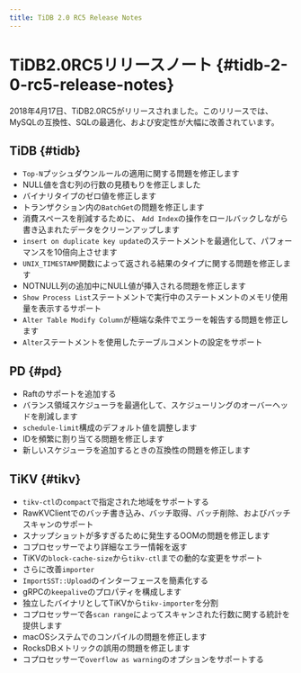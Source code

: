 ```yaml
---
title: TiDB 2.0 RC5 Release Notes
---
```


# TiDB2.0RC5リリースノート {#tidb-2-0-rc5-release-notes}

2018年4月17日、TiDB2.0RC5がリリースされました。このリリースでは、MySQLの互換性、SQLの最適化、および安定性が大幅に改善されています。

## TiDB {#tidb}

-   `Top-N`プッシュダウンルールの適用に関する問題を修正します
-   NULL値を含む列の行数の見積もりを修正しました
-   バイナリタイプのゼロ値を修正します
-   トランザクション内の`BatchGet`の問題を修正します
-   消費スペースを削減するために、 `Add Index`の操作をロールバックしながら書き込まれたデータをクリーンアップします
-   `insert on duplicate key update`のステートメントを最適化して、パフォーマンスを10倍向上させます
-   `UNIX_TIMESTAMP`関数によって返される結果のタイプに関する問題を修正します
-   NOTNULL列の追加中にNULL値が挿入される問題を修正します
-   `Show Process List`ステートメントで実行中のステートメントのメモリ使用量を表示するサポート
-   `Alter Table Modify Column`が極端な条件でエラーを報告する問題を修正します
-   `Alter`ステートメントを使用したテーブルコメントの設定をサポート

## PD {#pd}

-   Raftのサポートを追加する
-   バランス領域スケジューラを最適化して、スケジューリングのオーバーヘッドを削減します
-   `schedule-limit`構成のデフォルト値を調整します
-   IDを頻繁に割り当てる問題を修正します
-   新しいスケジューラを追加するときの互換性の問題を修正します

## TiKV {#tikv}

-   `tikv-ctl`の`compact`で指定された地域をサポートする
-   RawKVClientでのバッチ書き込み、バッチ取得、バッチ削除、およびバッチスキャンのサポート
-   スナップショットが多すぎるために発生するOOMの問題を修正します
-   コプロセッサーでより詳細なエラー情報を返す
-   TiKVの`block-cache-size`から`tikv-ctl`までの動的な変更をサポート
-   さらに改善`importer`
-   `ImportSST::Upload`のインターフェースを簡素化する
-   gRPCの`keepalive`のプロパティを構成します
-   独立したバイナリとしてTiKVから`tikv-importer`を分割
-   コプロセッサーで各`scan range`によってスキャンされた行数に関する統計を提供します
-   macOSシステムでのコンパイルの問題を修正します
-   RocksDBメトリックの誤用の問題を修正します
-   コプロセッサーで`overflow as warning`のオプションをサポートする
